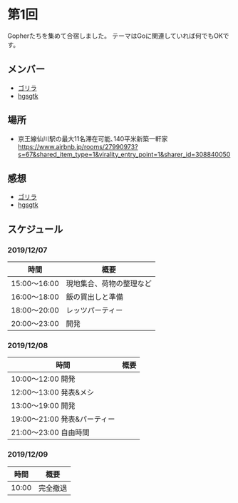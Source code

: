 # 第1回
Gopherたちを集めて合宿しました。
テーマはGoに関連していれば何でもOKです。

## メンバー
- [ゴリラ](https://twitter.com/gorilla0513)
- [hgsgtk](https://twitter.com/hgsgtk)

## 場所
- 京王線仙川駅の最大11名滞在可能､140平米新築一軒家
https://www.airbnb.jp/rooms/27990973?s=67&shared_item_type=1&virality_entry_point=1&sharer_id=308840050

## 感想
- [ゴリラ](README_gorilla.md)
- [hgsgtk](README_hgsgtk.md)

## スケジュール
### 2019/12/07
|時間        |概要                    |
|------------|------------------------|
|15:00〜16:00|現地集合、荷物の整理など|
|16:00〜18:00|飯の買出しと準備        |
|18:00〜20:00|レッツパーティー        |
|20:00〜23:00|開発                    |

### 2019/12/08
|時間                        |概要|
|----------------------------|----|
|10:00〜12:00 開発           |    |
|12:00〜13:00 発表&メシ      |    |
|13:00〜19:00 開発           |    |
|19:00〜21:00 発表&パーティー|    |
|21:00〜23:00 自由時間       |    |

### 2019/12/09
|時間 |概要    |
|-----|--------|
|10:00|完全撤退|

